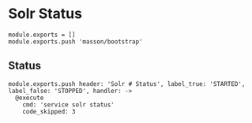 
# Solr Status

    module.exports = []
    module.exports.push 'masson/bootstrap'

## Status

    module.exports.push header: 'Solr # Status', label_true: 'STARTED', label_false: 'STOPPED', handler: ->
      @execute
        cmd: 'service solr status'
        code_skipped: 3
